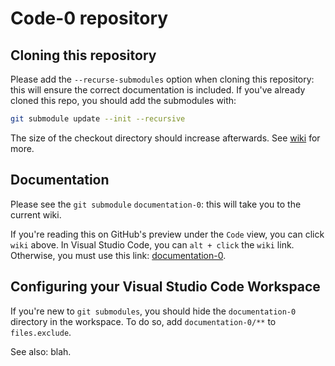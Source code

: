 # Code-0 repository

## Cloning this repository

Please add the `--recurse-submodules` option when cloning this repository: this will ensure the correct documentation is included. If you've already cloned this repo, you should add the submodules with:

```zsh
git submodule update --init --recursive
```

The size of the checkout directory should increase afterwards. See [wiki](documentation-0/Home.md) for more.

## Documentation

Please see the `git submodule` `documentation-0`: this will take you to the current wiki.

If you're reading this on GitHub's preview under the `Code` view, you can click `wiki` above. In Visual Studio Code, you can `alt + click` the `wiki` link. Otherwise, you must use this link: [documentation-0](https://github.com/morancj/documentation-0/wiki).

## Configuring your Visual Studio Code Workspace

If you're new to `git submodules`, you should hide the `documentation-0` directory in the workspace. To do so, add `documentation-0/**` to `files.exclude`.

See also: blah.
